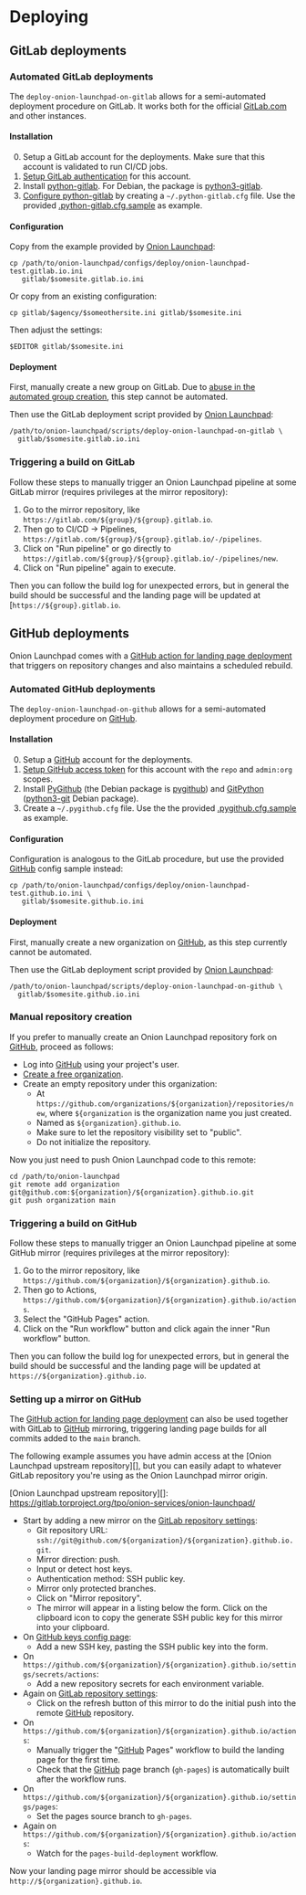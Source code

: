 # Deploying

## GitLab deployments

### Automated GitLab deployments

The `deploy-onion-launchpad-on-gitlab` allows for a semi-automated deployment
procedure on GitLab. It works both for the official
[GitLab.com](https://gitlab.com) and other instances.

#### Installation

0. Setup a GitLab account for the deployments. Make sure that this account is
   validated to run CI/CD jobs.
1. [Setup GitLab authentication][] for this account.
2. Install [python-gitlab](https://python-gitlab.readthedocs.io).
   For Debian, the package is [python3-gitlab](https://tracker.debian.org/pkg/python-gitlab).
3. [Configure python-gitlab][] by creating a `~/.python-gitlab.cfg` file. Use the provided
   [.python-gitlab.cfg.sample][] as example.

[Setup GitLab authentication]: https://docs.gitlab.com/ee/api/#authentication
[Configure python-gitlab]: https://python-gitlab.readthedocs.io/en/stable/cli-usage.html?highlight=configuration#configuration-files
[.python-gitlab.cfg.sample]: https://gitlab.torproject.org/tpo/onion-services/onion-launchpad/-/blob/main/configs/deploy/.python-gitlab.cfg.sample

#### Configuration

Copy from the example provided by [Onion Launchpad][]:

    cp /path/to/onion-launchpad/configs/deploy/onion-launchpad-test.gitlab.io.ini
       gitlab/$somesite.gitlab.io.ini

Or copy from an existing configuration:

    cp gitlab/$agency/$someothersite.ini gitlab/$somesite.ini

Then adjust the settings:

    $EDITOR gitlab/$somesite.ini

[Onion Launchpad]: https://gitlab.torproject.org/tpo/onion-services/onion-launchpad

#### Deployment

First, manually create a new group on GitLab. Due to [abuse in the automated
group creation][], this step cannot be automated.

Then use the GitLab deployment script provided by [Onion Launchpad][]:

    /path/to/onion-launchpad/scripts/deploy-onion-launchpad-on-gitlab \
      gitlab/$somesite.gitlab.io.ini

[abuse in the automated group creation]: https://gitlab.com/gitlab-org/gitlab/-/issues/244345#note_1021388399

### Triggering a build on GitLab

Follow these steps to manually trigger an Onion Launchpad pipeline at some
GitLab mirror (requires privileges at the mirror repository):

1. Go to the mirror repository, like `https://gitlab.com/${group}/${group}.gitlab.io`.
2. Then go to CI/CD -> Pipelines, `https://gitlab.com/${group}/${group}.gitlab.io/-/pipelines`.
3. Click on "Run pipeline" or go directly to `https://gitlab.com/${group}/${group}.gitlab.io/-/pipelines/new`.
4. Click on "Run pipeline" again to execute.

Then you can follow the build log for unexpected errors, but in general the
build should be successful and the landing page will be updated at
[`https://${group}.gitlab.io`.

## GitHub deployments

Onion Launchpad comes with a [GitHub action for landing page deployment][] that
triggers on repository changes and also maintains a scheduled rebuild.

[GitHub action for landing page deployment]: https://gitlab.torproject.org/tpo/onion-services/onion-launchpad/-/blob/main/.github/workflows/gh-pages.yml

### Automated GitHub deployments

The `deploy-onion-launchpad-on-github` allows for a semi-automated deployment
procedure on [GitHub][].

[GitHub]: https://github.com

#### Installation

0. Setup a [GitHub][] account for the deployments.
1. [Setup GitHub access token][] for this account with the `repo` and `admin:org` scopes.
2. Install [PyGithub][] (the Debian package is [pygithub][]) and [GitPython][]
   ([python3-git][] Debian package).
3. Create a `~/.pygithub.cfg` file. Use the the provided [.pygithub.cfg.sample][] as example.

[Setup GitHub access token]: https://docs.github.com/en/authentication/keeping-your-account-and-data-secure/creating-a-personal-access-token
[PyGithub]: https://github.com/PyGithub/PyGithub
[pygithub]: https://tracker.debian.org/pygithub
[GitPython]: https://gitpython.readthedocs.io/en/stable/index.html
[python3-git]: https://tracker.debian.org/python-git
[.pygithub.cfg.sample]: https://gitlab.torproject.org/tpo/onion-services/onion-launchpad/-/blob/main/configs/deploy/.pygithub.cfg.sample

#### Configuration

Configuration is analogous to the GitLab procedure, but use the provided [GitHub][] config sample instead:

    cp /path/to/onion-launchpad/configs/deploy/onion-launchpad-test.github.io.ini \
       gitlab/$somesite.github.io.ini

#### Deployment

First, manually create a new organization on [GitHub][], as this step currently
cannot be automated.

Then use the GitLab deployment script provided by [Onion Launchpad][]:

    /path/to/onion-launchpad/scripts/deploy-onion-launchpad-on-github \
      gitlab/$somesite.github.io.ini

### Manual repository creation

If you prefer to manually create an Onion Launchpad repository fork on
[GitHub][], proceed as follows:

* Log into [GitHub][] using your project's user.
* [Create a free organization](https://github.com/organizations/plan).
* Create an empty repository under this organization:
  * At `https://github.com/organizations/${organization}/repositories/new`,
    where `${organization` is the organization name you just created.
  * Named as `${organization}.github.io`.
  * Make sure to let the repository visibility set to "public".
  * Do not initialize the repository.

Now you just need to push Onion Launchpad code to this remote:

    cd /path/to/onion-launchpad
    git remote add organization git@github.com:${organization}/${organization}.github.io.git
    git push organization main

### Triggering a build on GitHub

Follow these steps to manually trigger an Onion Launchpad pipeline at some
GitHub mirror (requires privileges at the mirror repository):

1. Go to the mirror repository, like `https://github.com/${organization}/${organization}.github.io`.
2. Then go to Actions, `https://github.com/${organization}/${organization}.github.io/actions`.
3. Select the "GitHub Pages" action.
4. Click on the "Run workflow" button and click again the inner "Run workflow" button.

Then you can follow the build log for unexpected errors, but in general the
build should be successful and the landing page will be updated at
`https://${organization}.github.io`.

### Setting up a mirror on GitHub

The [GitHub action for landing page deployment][] can also be used together
with GitLab to [GitHub][] mirroring, triggering landing page builds for all
commits added to the `main` branch.

The following example assumes you have admin access at the [Onion Launchpad
upstream repository][], but you can easily adapt to whatever GitLab repository
you're using as the Onion Launchpad mirror origin.

[Onion Launchpad upstream repository][]: https://gitlab.torproject.org/tpo/onion-services/onion-launchpad/

* Start by adding a new mirror on the [GitLab repository settings][]:
  * Git repository URL: `ssh://git@github.com/${organization}/${organization}.github.io.git`.
  * Mirror direction: push.
  * Input or detect host keys.
  * Authentication method: SSH public key.
  * Mirror only protected branches.
  * Click on "Mirror repository".
  * The mirror will appear in a listing below the form. Click on the clipboard
    icon to copy the generate SSH public key for this mirror into your
    clipboard.
* On [GitHub keys config page](https://github.com/settings/keys):
  * Add a new SSH key, pasting the SSH public key into the form.
* On `https://github.com/${organization}/${organization}.github.io/settings/secrets/actions`:
  * Add a new repository secrets for each environment variable.
* Again on [GitLab repository settings][]:
  * Click on the refresh button of this mirror to do the initial push into the
    remote [GitHub][] repository.
* On `https://github.com/${organization}/${organization}.github.io/actions`:
  * Manually trigger the "[GitHub][] Pages" workflow to build the landing page for
    the first time.
  * Check that the [GitHub][] page branch (`gh-pages`) is automatically built after
    the workflow runs.
* On `https://github.com/${organization}/${organization}.github.io/settings/pages`:
  * Set the pages source branch to `gh-pages`.
* Again on `https://github.com/${organization}/${organization}.github.io/actions`:
  * Watch for the `pages-build-deployment` workflow.

Now your landing page mirror should be accessible via `http://${organization}.github.io`.

[GitLab repository settings]: https://gitlab.torproject.org/tpo/onion-services/onion-launchpad/-/settings/repository
